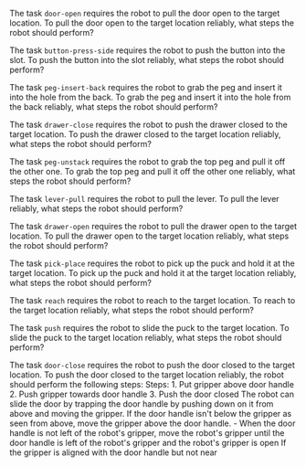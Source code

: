 

The task `door-open` requires the robot to pull the door open to the target location.
To pull the door open to the target location reliably, what steps the robot should perform?

The task `button-press-side` requires the robot to push the button into the slot.
To push the button into the slot reliably, what steps the robot should perform?

The task `peg-insert-back` requires the robot to grab the peg and insert it into the hole from the back.
To grab the peg and insert it into the hole from the back reliably, what steps the robot should perform?

The task `drawer-close` requires the robot to push the drawer closed to the target location.
To push the drawer closed to the target location reliably, what steps the robot should perform?

The task `peg-unstack` requires the robot to grab the top peg and pull it off the other one.
To grab the top peg and pull it off the other one reliably, what steps the robot should perform?

The task `lever-pull` requires the robot to pull the lever.
To pull the lever reliably, what steps the robot should perform?

The task `drawer-open` requires the robot to pull the drawer open to the target location.
To pull the drawer open to the target location reliably, what steps the robot should perform?

The task `pick-place` requires the robot to pick up the puck and hold it at the target location.
To pick up the puck and hold it at the target location reliably, what steps the robot should perform?

The task `reach` requires the robot to reach to the target location.
To reach to the target location reliably, what steps the robot should perform?

The task `push` requires the robot to slide the puck to the target location.
To slide the puck to the target location reliably, what steps the robot should perform?

The task `door-close` requires the robot to push the door closed to the target location.
To push the door closed to the target location reliably, the robot should perform the following steps:
    Steps:  1. Put gripper above door handle  2. Push gripper towards door handle  3. Push the door closed
    The robot can slide the door by trapping the door handle by pushing down on it from above and moving the gripper. If the door handle isn't below the gripper as seen from above, move the gripper above the door handle.
    - When the door handle is not left of the robot's gripper, move the robot's gripper until the door handle is left of the robot's gripper and the robot's gripper is open
    If the gripper is aligned with the door handle but not near
